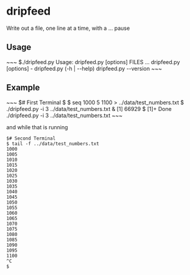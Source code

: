 <h1>dripfeed</h1>
Write out a file, one line at a time, with a ... pause

<h2>Usage</h2>
~~~
$./dripfeed.py
Usage:
  dripfeed.py [options] FILES ...
  dripfeed.py [options] -
  dripfeed.py (-h | --help)
  dripfeed.py --version
~~~

<h2>Example</h2>
~~~
$# First Terminal
$
$ seq 1000 5 1100 > ../data/test_numbers.txt
$ ./dripfeed.py -i 3 ../data/test_numbers.txt &
[1] 66929
$
[1]+  Done                    ./dripfeed.py -i 3 ../data/test_numbers.txt
~~~

and while that is running
~~~
$# Second Terminal
$ tail -f ../data/test_numbers.txt
1000
1005
1010
1015
1020
1025
1030
1035
1040
1045
1050
1055
1060
1065
1070
1075
1080
1085
1090
1095
1100
^C
$
~~~

